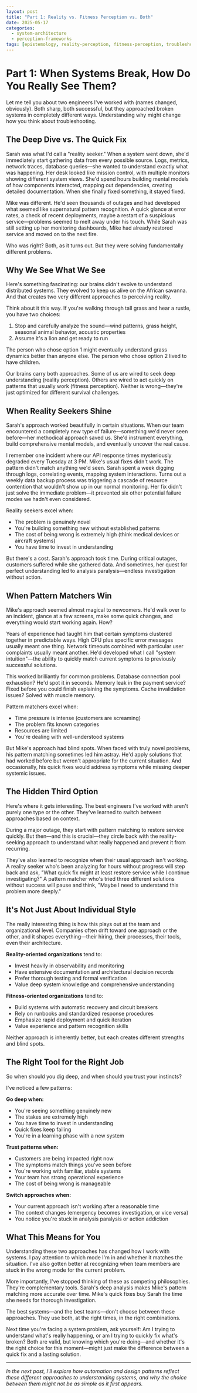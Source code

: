 ```yaml
---
layout: post
title: "Part 1: Reality vs. Fitness Perception vs. Both"
date: 2025-05-17
categories: 
  - system-architecture
  - perception-frameworks
tags: [epistemology, reality-perception, fitness-perception, troubleshooting, evolutionary-theory, problem-solving, cognitive-models, correctness, robustness, engineering-philosophy]
---
```


# Part 1: When Systems Break, How Do You Really See Them?

Let me tell you about two engineers I've worked with (names changed, obviously). Both sharp, both successful, but they approached broken systems in completely different ways. Understanding why might change how you think about troubleshooting.

## The Deep Dive vs. The Quick Fix

Sarah was what I'd call a "reality seeker." When a system went down, she'd immediately start gathering data from every possible source. Logs, metrics, network traces, database queries—she wanted to understand exactly what was happening. Her desk looked like mission control, with multiple monitors showing different system views. She'd spend hours building mental models of how components interacted, mapping out dependencies, creating detailed documentation. When she finally fixed something, it stayed fixed.

Mike was different. He'd seen thousands of outages and had developed what seemed like supernatural pattern recognition. A quick glance at error rates, a check of recent deployments, maybe a restart of a suspicious service—problems seemed to melt away under his touch. While Sarah was still setting up her monitoring dashboards, Mike had already restored service and moved on to the next fire.

Who was right? Both, as it turns out. But they were solving fundamentally different problems.

## Why We See What We See

Here's something fascinating: our brains didn't evolve to understand distributed systems. They evolved to keep us alive on the African savanna. And that creates two very different approaches to perceiving reality.

Think about it this way. If you're walking through tall grass and hear a rustle, you have two choices:

1. Stop and carefully analyze the sound—wind patterns, grass height, seasonal animal behavior, acoustic properties
2. Assume it's a lion and get ready to run

The person who chose option 1 might eventually understand grass dynamics better than anyone else. The person who chose option 2 lived to have children.

Our brains carry both approaches. Some of us are wired to seek deep understanding (reality perception). Others are wired to act quickly on patterns that usually work (fitness perception). Neither is wrong—they're just optimized for different survival challenges.

## When Reality Seekers Shine

Sarah's approach worked beautifully in certain situations. When our team encountered a completely new type of failure—something we'd never seen before—her methodical approach saved us. She'd instrument everything, build comprehensive mental models, and eventually uncover the real cause.

I remember one incident where our API response times mysteriously degraded every Tuesday at 3 PM. Mike's usual fixes didn't work. The pattern didn't match anything we'd seen. Sarah spent a week digging through logs, correlating events, mapping system interactions. Turns out a weekly data backup process was triggering a cascade of resource contention that wouldn't show up in our normal monitoring. Her fix didn't just solve the immediate problem—it prevented six other potential failure modes we hadn't even considered.

Reality seekers excel when:
- The problem is genuinely novel
- You're building something new without established patterns
- The cost of being wrong is extremely high (think medical devices or aircraft systems)
- You have time to invest in understanding

But there's a cost. Sarah's approach took time. During critical outages, customers suffered while she gathered data. And sometimes, her quest for perfect understanding led to analysis paralysis—endless investigation without action.

## When Pattern Matchers Win

Mike's approach seemed almost magical to newcomers. He'd walk over to an incident, glance at a few screens, make some quick changes, and everything would start working again. How?

Years of experience had taught him that certain symptoms clustered together in predictable ways. High CPU plus specific error messages usually meant one thing. Network timeouts combined with particular user complaints usually meant another. He'd developed what I call "system intuition"—the ability to quickly match current symptoms to previously successful solutions.

This worked brilliantly for common problems. Database connection pool exhaustion? He'd spot it in seconds. Memory leak in the payment service? Fixed before you could finish explaining the symptoms. Cache invalidation issues? Solved with muscle memory.

Pattern matchers excel when:
- Time pressure is intense (customers are screaming)
- The problem fits known categories
- Resources are limited
- You're dealing with well-understood systems

But Mike's approach had blind spots. When faced with truly novel problems, his pattern matching sometimes led him astray. He'd apply solutions that had worked before but weren't appropriate for the current situation. And occasionally, his quick fixes would address symptoms while missing deeper systemic issues.

## The Hidden Third Option

Here's where it gets interesting. The best engineers I've worked with aren't purely one type or the other. They've learned to switch between approaches based on context.

During a major outage, they start with pattern matching to restore service quickly. But then—and this is crucial—they circle back with the reality-seeking approach to understand what really happened and prevent it from recurring.

They've also learned to recognize when their usual approach isn't working. A reality seeker who's been analyzing for hours without progress will step back and ask, "What quick fix might at least restore service while I continue investigating?" A pattern matcher who's tried three different solutions without success will pause and think, "Maybe I need to understand this problem more deeply."

## It's Not Just About Individual Style

The really interesting thing is how this plays out at the team and organizational level. Companies often drift toward one approach or the other, and it shapes everything—their hiring, their processes, their tools, even their architecture.

**Reality-oriented organizations** tend to:
- Invest heavily in observability and monitoring
- Have extensive documentation and architectural decision records
- Prefer thorough testing and formal verification
- Value deep system knowledge and comprehensive understanding

**Fitness-oriented organizations** tend to:
- Build systems with automatic recovery and circuit breakers
- Rely on runbooks and standardized response procedures
- Emphasize rapid deployment and quick iteration
- Value experience and pattern recognition skills

Neither approach is inherently better, but each creates different strengths and blind spots.

## The Right Tool for the Right Job

So when should you dig deep, and when should you trust your instincts?

I've noticed a few patterns:

**Go deep when:**
- You're seeing something genuinely new
- The stakes are extremely high
- You have time to invest in understanding
- Quick fixes keep failing
- You're in a learning phase with a new system

**Trust patterns when:**
- Customers are being impacted right now
- The symptoms match things you've seen before
- You're working with familiar, stable systems
- Your team has strong operational experience
- The cost of being wrong is manageable

**Switch approaches when:**
- Your current approach isn't working after a reasonable time
- The context changes (emergency becomes investigation, or vice versa)
- You notice you're stuck in analysis paralysis or action addiction

## What This Means for You

Understanding these two approaches has changed how I work with systems. I pay attention to which mode I'm in and whether it matches the situation. I've also gotten better at recognizing when team members are stuck in the wrong mode for the current problem.

More importantly, I've stopped thinking of these as competing philosophies. They're complementary tools. Sarah's deep analysis makes Mike's pattern matching more accurate over time. Mike's quick fixes buy Sarah the time she needs for thorough investigation.

The best systems—and the best teams—don't choose between these approaches. They use both, at the right times, in the right combinations.

Next time you're facing a system problem, ask yourself: Am I trying to understand what's really happening, or am I trying to quickly fix what's broken? Both are valid, but knowing which you're doing—and whether it's the right choice for this moment—might just make the difference between a quick fix and a lasting solution.

---

*In the next post, I'll explore how automation and design patterns reflect these different approaches to understanding systems, and why the choice between them might not be as simple as it first appears.*
